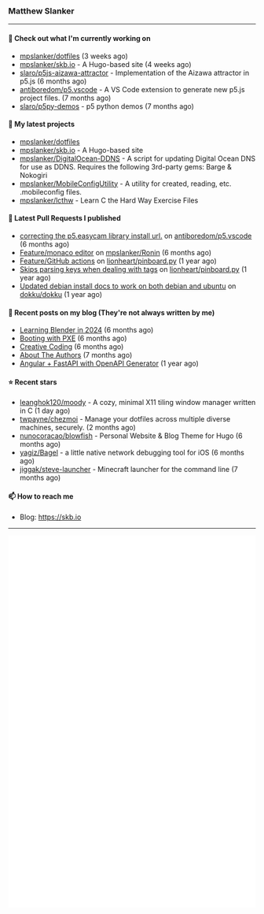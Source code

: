 ### Matthew Slanker
---
#### 👷 Check out what I'm currently working on

- [mpslanker/dotfiles](https://github.com/mpslanker/dotfiles) (3 weeks ago)
- [mpslanker/skb.io](https://github.com/mpslanker/skb.io) - A Hugo-based site (4 weeks ago)
- [slaro/p5js-aizawa-attractor](https://github.com/slaro/p5js-aizawa-attractor) - Implementation of the Aizawa attractor in p5.js (6 months ago)
- [antiboredom/p5.vscode](https://github.com/antiboredom/p5.vscode) - A VS Code extension to generate new p5.js project files. (7 months ago)
- [slaro/p5py-demos](https://github.com/slaro/p5py-demos) - p5 python demos (7 months ago)

#### 🌱 My latest projects

- [mpslanker/dotfiles](https://github.com/mpslanker/dotfiles)
- [mpslanker/skb.io](https://github.com/mpslanker/skb.io) - A Hugo-based site
- [mpslanker/DigitalOcean-DDNS](https://github.com/mpslanker/DigitalOcean-DDNS) - A script for updating Digital Ocean DNS for use as DDNS.  Requires the following 3rd-party gems: Barge &amp; Nokogiri
- [mpslanker/MobileConfigUtility](https://github.com/mpslanker/MobileConfigUtility) - A utility for created, reading, etc. .mobileconfig files.
- [mpslanker/lcthw](https://github.com/mpslanker/lcthw) - Learn C the Hard Way Exercise Files

#### 🔨 Latest Pull Requests I published

- [correcting the p5.easycam library install url.](https://github.com/antiboredom/p5.vscode/pull/62) on [antiboredom/p5.vscode](https://github.com/antiboredom/p5.vscode) (6 months ago)
- [Feature/monaco editor](https://github.com/mpslanker/Ronin/pull/1) on [mpslanker/Ronin](https://github.com/mpslanker/Ronin) (6 months ago)
- [Feature/GitHub actions](https://github.com/lionheart/pinboard.py/pull/30) on [lionheart/pinboard.py](https://github.com/lionheart/pinboard.py) (1 year ago)
- [Skips parsing keys when dealing with tags](https://github.com/lionheart/pinboard.py/pull/28) on [lionheart/pinboard.py](https://github.com/lionheart/pinboard.py) (1 year ago)
- [Updated debian install docs to work on both debian and ubuntu](https://github.com/dokku/dokku/pull/5658) on [dokku/dokku](https://github.com/dokku/dokku) (1 year ago)

#### 📜 Recent posts on my blog (They're not always written by me) 

- [Learning Blender in 2024](https://skb.io/posts/blender-getting-started/) (6 months ago)
- [Booting with PXE](https://skb.io/posts/booting-with-pxe/) (6 months ago)
- [Creative Coding](https://skb.io/posts/generative-art/) (6 months ago)
- [About The Authors](https://skb.io/about/) (7 months ago)
- [Angular &#43; FastAPI with OpenAPI Generator](https://skb.io/posts/ng&#43;fastapi/) (1 year ago)

#### ⭐ Recent stars

- [leanghok120/moody](https://github.com/leanghok120/moody) - A cozy, minimal X11 tiling window manager written in C (1 day ago)
- [twpayne/chezmoi](https://github.com/twpayne/chezmoi) - Manage your dotfiles across multiple diverse machines, securely. (2 months ago)
- [nunocoracao/blowfish](https://github.com/nunocoracao/blowfish) - Personal Website &amp; Blog Theme for Hugo (6 months ago)
- [yagiz/Bagel](https://github.com/yagiz/Bagel) - a little native network debugging tool for iOS (6 months ago)
- [jiggak/steve-launcher](https://github.com/jiggak/steve-launcher) - Minecraft launcher for the command line (7 months ago)

#### 📫 How to reach me
- Blog: https://skb.io
---
<img src="https://raw.githubusercontent.com/mpslanker/mpslanker/main/github-metrics.svg">